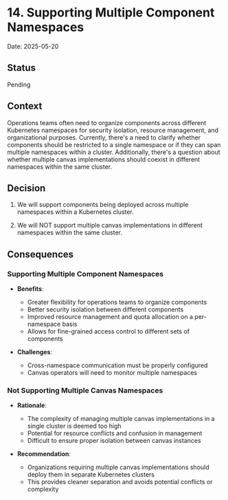 # 14. Supporting Multiple Component Namespaces

Date: 2025-05-20

## Status

Pending

## Context

Operations teams often need to organize components across different Kubernetes namespaces for security isolation, resource management, and organizational purposes. Currently, there's a need to clarify whether components should be restricted to a single namespace or if they can span multiple namespaces within a cluster. Additionally, there's a question about whether multiple canvas implementations should coexist in different namespaces within the same cluster.

## Decision

1. We will support components being deployed across multiple namespaces within a Kubernetes cluster.

2. We will NOT support multiple canvas implementations in different namespaces within the same cluster.

## Consequences

### Supporting Multiple Component Namespaces

- **Benefits**:
  - Greater flexibility for operations teams to organize components
  - Better security isolation between different components
  - Improved resource management and quota allocation on a per-namespace basis
  - Allows for fine-grained access control to different sets of components

- **Challenges**:
  - Cross-namespace communication must be properly configured
  - Canvas operators will need to monitor multiple namespaces

### Not Supporting Multiple Canvas Namespaces

- **Rationale**:
  - The complexity of managing multiple canvas implementations in a single cluster is deemed too high
  - Potential for resource conflicts and confusion in management
  - Difficult to ensure proper isolation between canvas instances
  
- **Recommendation**:
  - Organizations requiring multiple canvas implementations should deploy them in separate Kubernetes clusters
  - This provides cleaner separation and avoids potential conflicts or complexity
